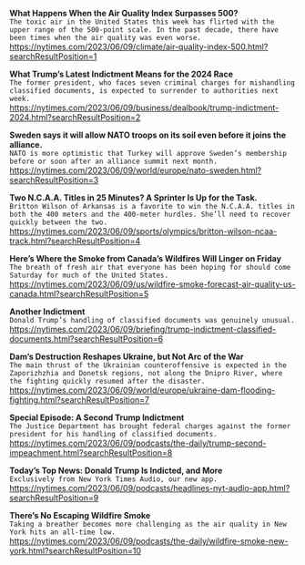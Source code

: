 **What Happens When the Air Quality Index Surpasses 500?**\
`The toxic air in the United States this week has flirted with the upper range of the 500-point scale. In the past decade, there have been times when the air quality was even worse.`\
https://nytimes.com/2023/06/09/climate/air-quality-index-500.html?searchResultPosition=1

**What Trump’s Latest Indictment Means for the 2024 Race**\
`The former president, who faces seven criminal charges for mishandling classified documents, is expected to surrender to authorities next week.`\
https://nytimes.com/2023/06/09/business/dealbook/trump-indictment-2024.html?searchResultPosition=2

**Sweden says it will allow NATO troops on its soil even before it joins the alliance.**\
`NATO is more optimistic that Turkey will approve Sweden’s membership before or soon after an alliance summit next month.`\
https://nytimes.com/2023/06/09/world/europe/nato-sweden.html?searchResultPosition=3

**Two N.C.A.A. Titles in 25 Minutes? A Sprinter Is Up for the Task.**\
`Britton Wilson of Arkansas is a favorite to win the N.C.A.A. titles in both the 400 meters and the 400-meter hurdles. She’ll need to recover quickly between the two.`\
https://nytimes.com/2023/06/09/sports/olympics/britton-wilson-ncaa-track.html?searchResultPosition=4

**Here’s Where the Smoke from Canada’s Wildfires Will Linger on Friday**\
`The breath of fresh air that everyone has been hoping for should come Saturday for much of the United States.`\
https://nytimes.com/2023/06/09/us/wildfire-smoke-forecast-air-quality-us-canada.html?searchResultPosition=5

**Another Indictment**\
`Donald Trump’s handling of classified documents was genuinely unusual.`\
https://nytimes.com/2023/06/09/briefing/trump-indictment-classified-documents.html?searchResultPosition=6

**Dam’s Destruction Reshapes Ukraine, but Not Arc of the War**\
`The main thrust of the Ukrainian counteroffensive is expected in the Zaporizhzhia and Donetsk regions, not along the Dnipro River, where the fighting quickly resumed after the disaster.`\
https://nytimes.com/2023/06/09/world/europe/ukraine-dam-flooding-fighting.html?searchResultPosition=7

**Special Episode: A Second Trump Indictment**\
`The Justice Department has brought federal charges against the former president for his handling of classified documents.`\
https://nytimes.com/2023/06/09/podcasts/the-daily/trump-second-impeachment.html?searchResultPosition=8

**Today’s Top News: Donald Trump Is Indicted, and More**\
`Exclusively from New York Times Audio, our new app.`\
https://nytimes.com/2023/06/09/podcasts/headlines-nyt-audio-app.html?searchResultPosition=9

**There’s No Escaping Wildfire Smoke**\
`Taking a breather becomes more challenging as the air quality in New York hits an all-time low.`\
https://nytimes.com/2023/06/09/podcasts/the-daily/wildfire-smoke-new-york.html?searchResultPosition=10

